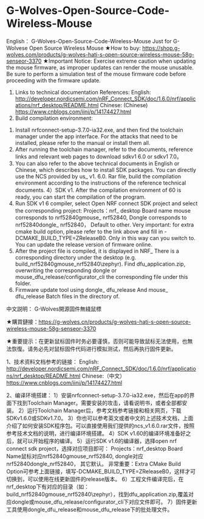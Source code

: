 # G-Wolves-Open-Source-Code-Wireless-Mouse
English：
G-Wolves-Open-Source-Code-Wireless-Mouse
 Just for G-Wolvese Open Source Wireless Mouse
★How to buy:
https://shop.g-wolves.com/products/g-wolves-hati-s-open-source-wireless-mouse-58g-senseor-3370
★Important Notice:
Exercise extreme caution when updating the mouse firmware, as improper updates can render the mouse unusable. Be sure to perform a simulation test of the mouse firmware code before proceeding with the firmware update.

1. Links to technical documentation References:
English:
http://developer.nordicsemi.com/nRF_Connect_SDK/doc/1.6.0/nrf/applications/nrf_desktop/README.html
Chinese: (Chinese)
https://www.cnblogs.com/iini/p/14174427.html
2. Build compilation environment:
1) Install nrfconnect-setup-3.7.0-ia32.exe, and then find the toolchain manager under the app interface. For the attacks that need to be installed, please refer to the manual or install them all.
2) After running the toolchain manager, refer to the documents, reference links and relevant web pages to download sdkv1 6.0 or sdkv1 7.0。
3) You can also refer to the above technical documents in English or Chinese, which describes how to install SDK packages. You can directly use the NCS provided by us_ v1. 6.0. Rar file, build the compilation environment according to the instructions of the reference technical documents.
4）SDK v1. After the compilation environment of 60 is ready, you can start the compilation of the program.
5) Run SDK v1 6 compiler, select Open NRF connect SDK project and select the corresponding project:
Projects：nrf_ desktop
Board name mouse corresponds to nrf52840gmouse_ nrf52840, 
Dongle corresponds to nrf52840dongle_ nrf52840，
Default to other.
Very important: for extra cmake build option, please refer to the link above and fill in -DCMAKE_BUILD_TYPE=ZReleaseB0. Only in this way can you switch to. You can update the release version of firmware online.
6) After the project file is compiled, it is displayed in NRF_ There is a corresponding directory under the desktop (e.g. build_nrf52840gmouse_nrf52840\zephyr). Find dfu_application.zip, overwriting the corresponding dongle or mouse_dfu_release/configurator_cli the corresponding file under this folder.
7) Firmware update tool using dongle_ dfu_release And mouse_ dfu_release Batch files in the directory of.

中文説明：
G-Wolves開源固件無綫鼠標

★購買鏈接：https://g-wolves.cn/products/g-wolves-hati-s-open-source-wireless-mouse-58g-senseor-3370

★重要提示：在更新鼠标固件时务必要谨慎，否则可能导致鼠标无法使用，也無法恢復。请务必先对鼠标固件代码进行模拟测试，然后再执行固件更新。

1、技术资料文档参考的链接：
English:
http://developer.nordicsemi.com/nRF_Connect_SDK/doc/1.6.0/nrf/applications/nrf_desktop/README.html
Chinese:（中文）
https://www.cnblogs.com/iini/p/14174427.html

2、编译环境搭建：
1）安装nrfconnect-setup-3.7.0-ia32.exe，然后在app的界面下找到Toolchain Manager。需要安装的攻击，请看说明书，或者全部都安装。
2）运行Toolchain Manager后，参考文档参考链接和相关网页，下载SDKv1.6.0或SDKv1.7.0。
3）你也可以参考英文或者中文的上述技术文档，上面介绍了如何安装SDK程序包。可以直接使用我们提供的ncs_v1.6.0.rar文件，按照参考技术文档的说明，进行编译环境搭建。
4）SDK v1.60的编译环境准备好之后，就可以开始程序的编译。
5）运行SDK v1.6的编译器，选择open nrf connect sdk project，选择对应项目即可：
Projects：nrf_desktop
Board Name鼠标对应nrf52840gmouse_nrf52840, 
dongle对应nrf52840dongle_nrf52840，
其它默认。
非常重要：Extra CMake Build Option可参考上面链接，填写-DCMAKE_BUILD_TYPE=ZReleaseB0，这样才可切换到，可以使用在线更新固件的release版本。
6）工程文件编译完后，在nrf_desktop下有对应的目录（如：build_nrf52840gmouse_nrf52840\zephyr），找到dfu_application.zip,覆盖对应dongle或mouse_dfu_release/configurator_cli下对应文件即可。
7）固件更新工具使用dongle_dfu_release和mouse_dfu_release下的批处理文件。
